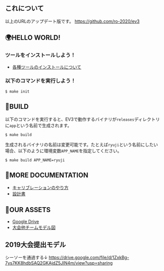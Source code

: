 ## これについて
以上のURLのアップデート版です。
https://github.com/ro-2020/ev3
## 🌍HELLO WORLD!
### ツールをインストールしよう！
- [各種ツールのインストールについて](https://github.com/ro-2020/ev3/wiki/各種ツールのインストールについて)

### 以下のコマンドを実行しよう！
```
$ make init
```

## 🐳BUILD
以下のコマンドを実行すると、EV3で動作するバイナリが`releases`ディレクトリに`app`という名前で生成されます。
```
$ make build
```

生成されるバイナリの名前は変更可能です。たとえば`ryuji`という名前にしたい場合、以下のように環境変数`APP_NAME`を指定してください。
```
$ make build APP_NAME=ryuji
```

## 📕MORE DOCUMENTATION
- [キャリブレーションのやり方](https://github.com/ro-2020/ev3/wiki/キャリブレーションのやりかた)
- [設計書](https://drive.google.com/open?id=1QK9dzCpPZQRGEiy5_4RNghSTpjTgAZdR)

## 💎OUR ASSETS
- [Google Drive](https://drive.google.com/drive/folders/1a1knzy-GcUPn5zDRJMRQbKI72f41hlah)
- [大会他チームモデル図](https://photos.google.com/share/AF1QipM6v0QbZTXuSJDzrzIyyUDQT_DTeHuXffkSFEas46enyTDDaJdeatMVDnlahTTSZw?key=cktyN0ZOUnppN1hWYWlXbndhODY0NUt5NlU3STNR)

## 2019大会提出モデル
シーソーを通過する↓
https://drive.google.com/file/d/1ZxkBg-7ys7KK8hdbSAQ2GKAjdZ5JIN4m/view?usp=sharing
